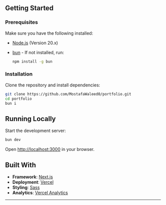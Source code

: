 ## Getting Started

### Prerequisites

Make sure you have the following installed:

- [Node.js](https://nodejs.org/) (Version 20.x)
- [bun](https://bun.sh/) - If not installed, run:

  ```bash
  npm install -g bun
  ```

### Installation

Clone the repository and install dependencies:

```bash
git clone https://github.com/MostafaWaleed0/portfolio.git
cd portfolio
bun i
```

## Running Locally

Start the development server:

```bash
bun dev
```

Open [http://localhost:3000](http://localhost:3000) in your browser.

## Built With

- **Framework**: [Next.js](https://nextjs.org/)
- **Deployment**: [Vercel](https://vercel.com)
- **Styling**: [Sass](https://sass-lang.com/)
- **Analytics**: [Vercel Analytics](https://vercel.com/analytics)

---
